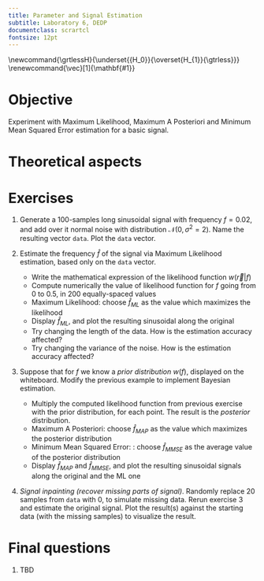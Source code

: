 ```yaml
---
title: Parameter and Signal Estimation
subtitle: Laboratory 6, DEDP
documentclass: scrartcl
fontsize: 12pt
---
```


\newcommand{\grtlessH}{\underset{{H_0}}{\overset{H_{1}}{\gtrless}}}
\renewcommand{\vec}[1]{\mathbf{#1}}


# Objective

Experiment with Maximum Likelihood, Maximum A Posteriori and Minimum Mean
Squared Error estimation for a basic signal.

# Theoretical aspects


# Exercises

1. Generate a 100-samples long sinusoidal signal with frequency $f = 0.02$,
and add over it normal noise with distribution $\mathcal{N}(0, \sigma^2 = 2)$.
Name the resulting vector `data`. Plot the `data` vector.

2. Estimate the frequency $\hat{f}$ of the signal via Maximum Likelihood estimation,
based only on the `data` vector.
    * Write the mathematical expression of the likelihood function $w(\vec{r} | f)$
    * Compute numerically the value of likelihood function for $f$ going from 0 to 0.5, in 200 equally-spaced values
    * Maximum Likelihood: choose $\hat{f}_{ML}$ as the value which maximizes the likelihood
    * Display $\hat{f}_{ML}$, and plot the resulting sinusoidal along the original
    * Try changing the length of the data. How is the estimation accuracy affected?
    * Try changing the variance of the noise. How is the estimation accuracy affected?

3. Suppose that for $f$ we know a *prior distribution* $w(f)$, displayed on the whiteboard.
Modify the previous example to implement Bayesian estimation.
    * Multiply the computed likelihood function from previous exercise with the prior distribution, for each point.
    The result is the *posterior* distribution.
    * Maximum A Posteriori: choose $\hat{f}_{MAP}$ as the value which maximizes the posterior distribution
    * Minimum Mean Squared Error: : choose $\hat{f}_{MMSE}$ as the average value of the posterior distribution
    * Display $\hat{f}_{MAP}$ and $\hat{f}_{MMSE}$, and plot the resulting sinusoidal signals along the original and the ML one

4. *Signal inpainting (recover missing parts of signal)*. Randomly replace 20 samples from `data` with 0, to simulate missing data. 
Rerun exercise 3 and estimate the original signal. Plot the result(s) against the starting data (with the missing samples) to visualize the result.

# Final questions

1. TBD

